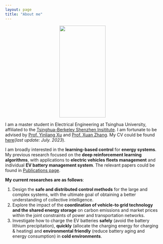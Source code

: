 ```yaml
---
layout: page
title: "About me"
---
```


<div  align="center">
<img src="https://hongrongyang.github.io/WechatIMG2.jpeg" width="150" height="300" alt="" />
</div>

I am a master student in Electrical Engineering at Tsinghua University, affiliated to the [Tsinghua-Berkeley Shenzhen Insititute](https://www.tbsi.edu.cn/). I am fortunate to be advised by [Prof. Yinliang Xu](https://scholar.google.com/citations?user=sppii6gAAAAJ&hl=zh-CN) and [Prof. Xuan Zhang](https://scholar.google.com/citations?hl=zh-CN&user=B-I9FY8AAAAJ). My CV could be found [here](https://hongrongyang.github.io/CV.pdf)(*last update: July. 2023*).

I am broadly interested in the **learning-based control** for **energy systems**. My previous research focused on the **deep reinforcement learning algorithms**, with applications to **electric vehicles fleets management** and individual **EV battery management system**. The relevant papers could be found in [Publications page](https://hongrongyang.github.io/Publications). 

**My current researches are as follows**: 
1. Design the **safe and distributed control methods** for the large and complex systems, with the ultimate goal of obtaining a better understanding of collective intelligence.​
2. Explore the impact of the **coordination of vehicle-to grid technology and the shared energy storage** on carbon emissions and market prices within the joint constraints of power and transportation networks.
3. Investigate how to charge the EV batteries **safely** (avoid the battery lithium precipitation), **quickly** (allocate the charging energy for charging & heating) and **environmental friendly** (reduce battery aging and energy consumption) in **cold environments**.

